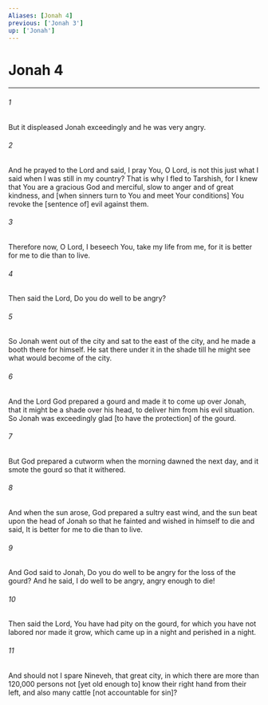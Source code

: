```yaml
---
Aliases: [Jonah 4]
previous: ['Jonah 3']
up: ['Jonah']
---
```

# Jonah 4

***














###### 1 






But it displeased Jonah exceedingly and he was very angry. 













###### 2 






And he prayed to the Lord and said, I pray You, O Lord, is not this just what I said when I was still in my country? That is why I fled to Tarshish, for I knew that You are a gracious God and merciful, slow to anger and of great kindness, and [when sinners turn to You and meet Your conditions] You revoke the [sentence of] evil against them. 













###### 3 






Therefore now, O Lord, I beseech You, take my life from me, for it is better for me to die than to live. 













###### 4 






Then said the Lord, Do you do well to be angry? 













###### 5 






So Jonah went out of the city and sat to the east of the city, and he made a booth there for himself. He sat there under it in the shade till he might see what would become of the city. 













###### 6 






And the Lord God prepared a gourd and made it to come up over Jonah, that it might be a shade over his head, to deliver him from his evil situation. So Jonah was exceedingly glad [to have the protection] of the gourd. 













###### 7 






But God prepared a cutworm when the morning dawned the next day, and it smote the gourd so that it withered. 













###### 8 






And when the sun arose, God prepared a sultry east wind, and the sun beat upon the head of Jonah so that he fainted and wished in himself to die and said, It is better for me to die than to live. 













###### 9 






And God said to Jonah, Do you do well to be angry for the loss of the gourd? And he said, I do well to be angry, angry enough to die! 













###### 10 






Then said the Lord, You have had pity on the gourd, for which you have not labored nor made it grow, which came up in a night and perished in a night. 













###### 11 






And should not I spare Nineveh, that great city, in which there are more than 120,000 persons not [yet old enough to] know their right hand from their left, and also many cattle [not accountable for sin]?
